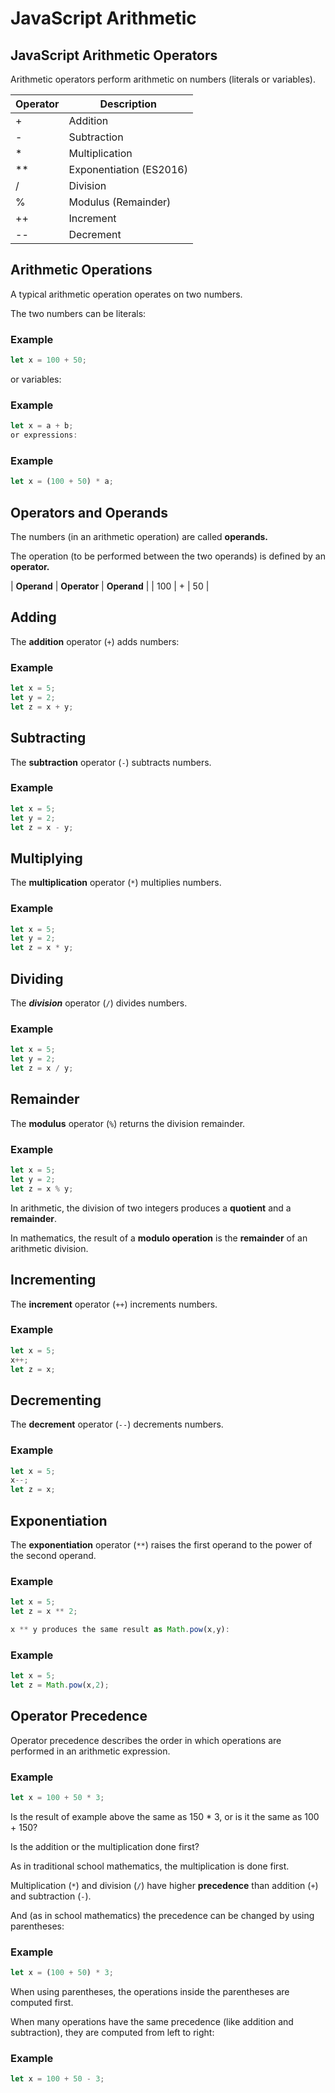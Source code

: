 # JavaScript Arithmetic

## JavaScript Arithmetic Operators
Arithmetic operators perform arithmetic on numbers (literals or variables).

| **Operator** | **Description** |
|--------------|-----------------|
| +	| Addition |
| -	| Subtraction |
| * | Multiplication |
| ** | Exponentiation (ES2016) |
| /	| Division |
| % | Modulus (Remainder) |
| ++ | Increment |
| -- | Decrement |


## Arithmetic Operations
A typical arithmetic operation operates on two numbers.

The two numbers can be literals:

### Example
```javascript
let x = 100 + 50;
```

or variables:

### Example
```javascript
let x = a + b;
or expressions:
``` 

### Example
```javascript
let x = (100 + 50) * a;
```

## Operators and Operands
The numbers (in an arithmetic operation) are called **operands.**

The operation (to be performed between the two operands) is defined by an **operator.**

| **Operand** | **Operator** | **Operand** |
| 100 | + | 50 |

## Adding
The **addition** operator (`+`) adds numbers:

### Example
```javascript
let x = 5;
let y = 2;
let z = x + y;
```


## Subtracting
The **subtraction** operator (`-`) subtracts numbers.

### Example
```javascript
let x = 5;
let y = 2;
let z = x - y;
```


## Multiplying
The **multiplication** operator (`*`) multiplies numbers.

### Example
```javascript
let x = 5;
let y = 2;
let z = x * y;
```


## Dividing
The ***division*** operator (`/`) divides numbers.

### Example
```javascript
let x = 5;
let y = 2;
let z = x / y;
```


## Remainder
The **modulus** operator (`%`) returns the division remainder.

### Example
```javascript
let x = 5;
let y = 2;
let z = x % y;
```


In arithmetic, the division of two integers produces a **quotient** and a **remainder**.

In mathematics, the result of a **modulo operation** is the **remainder** of an arithmetic division.


## Incrementing
The **increment** operator (`++`) increments numbers.

### Example
```javascript
let x = 5;
x++;
let z = x;
```

## Decrementing
The **decrement** operator (`--`) decrements numbers.

### Example
```javascript
let x = 5;
x--;
let z = x;
```


## Exponentiation
The **exponentiation** operator (`**`) raises the first operand to the power of the second operand.

### Example
```javascript
let x = 5;
let z = x ** 2;
```

```javascript
x ** y produces the same result as Math.pow(x,y):
```

### Example
```javascript
let x = 5;
let z = Math.pow(x,2);
```


## Operator Precedence
Operator precedence describes the order in which operations are performed in an arithmetic expression.

### Example
```javascript
let x = 100 + 50 * 3;
```

Is the result of example above the same as 150 * 3, or is it the same as 100 + 150?

Is the addition or the multiplication done first?

As in traditional school mathematics, the multiplication is done first.

Multiplication (`*`) and division (`/`) have higher **precedence** than addition (`+`) and subtraction (`-`).

And (as in school mathematics) the precedence can be changed by using parentheses:

### Example
```javascript
let x = (100 + 50) * 3;
```

When using parentheses, the operations inside the parentheses are computed first.

When many operations have the same precedence (like addition and subtraction), they are computed from left to right:

### Example
```javascript
let x = 100 + 50 - 3;
```